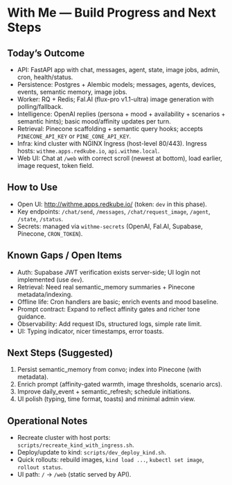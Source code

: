 # With Me — Build Progress and Next Steps

## Today’s Outcome
- API: FastAPI app with chat, messages, agent, state, image jobs, admin, cron, health/status.
- Persistence: Postgres + Alembic models; messages, agents, devices, events, semantic memory, image jobs.
- Worker: RQ + Redis; Fal.AI (flux-pro v1.1-ultra) image generation with polling/fallback.
- Intelligence: OpenAI replies (persona + mood + availability + scenarios + semantic hints); basic mood/affinity updates per turn.
- Retrieval: Pinecone scaffolding + semantic query hooks; accepts `PINECONE_API_KEY` or `PINE_CONE_API_KEY`.
- Infra: kind cluster with NGINX Ingress (host-level 80/443). Ingress hosts: `withme.apps.redkube.io`, `api.withme.local`.
- Web UI: Chat at `/web` with correct scroll (newest at bottom), load earlier, image request, token field.

## How to Use
- Open UI: http://withme.apps.redkube.io/ (token: `dev` in this phase).
- Key endpoints: `/chat/send`, `/messages`, `/chat/request_image`, `/agent`, `/state`, `/status`.
- Secrets: managed via `withme-secrets` (OpenAI, Fal.AI, Supabase, Pinecone, `CRON_TOKEN`).

## Known Gaps / Open Items
- Auth: Supabase JWT verification exists server-side; UI login not implemented (use `dev`).
- Retrieval: Need real semantic_memory summaries + Pinecone metadata/indexing.
- Offline life: Cron handlers are basic; enrich events and mood baseline.
- Prompt contract: Expand to reflect affinity gates and richer tone guidance.
- Observability: Add request IDs, structured logs, simple rate limit.
- UI: Typing indicator, nicer timestamps, error toasts.

## Next Steps (Suggested)
1) Persist semantic_memory from convo; index into Pinecone (with metadata).
2) Enrich prompt (affinity-gated warmth, image thresholds, scenario arcs).
3) Improve daily_event + semantic_refresh; schedule initiations.
4) UI polish (typing, time format, toasts) and minimal admin view.

## Operational Notes
- Recreate cluster with host ports: `scripts/recreate_kind_with_ingress.sh`.
- Deploy/update to kind: `scripts/dev_deploy_kind.sh`.
- Quick rollouts: rebuild images, `kind load ...`, `kubectl set image`, `rollout status`.
- UI path: `/` → `/web` (static served by API).

